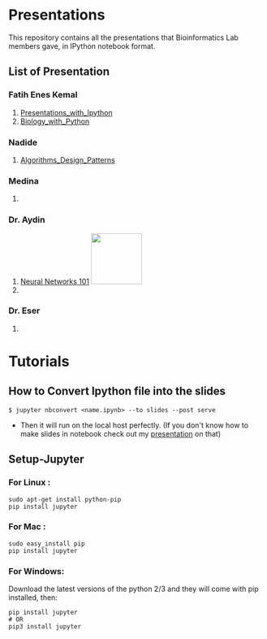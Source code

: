# Presentations

This repository contains all the presentations that Bioinformatics Lab members gave, in IPython notebook format.

## List of Presentation

### Fatih Enes Kemal

1. [Presentations_with_Ipython](https://github.com/eneskemalergin/Presentations/blob/master/Presentations_with_Ipython.ipynb)
2. [Biology_with_Python](https://github.com/eneskemalergin/Presentations/blob/master/Biology_with_Python.ipynb)


### Nadide

1. [Algorithms_Design_Patterns](https://github.com/eneskemalergin/Presentations/blob/master/Algorithms_Design_Patterns.ipynb)


### Medina

1. []()


### Dr. Aydin

1. [Neural Networks 101](https://github.com/eneskemalergin/Presentations/blob/master/Neural_Networks.ipynb) <img src="https://github.com/eneskemalergin/Presentations/blob/master/images/NeuralNetworks101.jpg" width="100">
2. 




### Dr. Eser

1. []()




# Tutorials

## How to Convert Ipython file into the slides

```
$ jupyter nbconvert <name.ipynb> --to slides --post serve
```

- Then it will run on the local host perfectly.  (If you don't know how to make slides in notebook check out my [presentation](https://github.com/eneskemalergin/PersonalPresentations/blob/master/Presentations_with_Ipython.ipynb) on that)

## Setup-Jupyter

### For Linux :
```
sudo apt-get install python-pip
pip install jupyter
```

### For Mac :
```
sudo easy_install pip
pip install jupyter
```

### For Windows:
Download the latest versions of the python 2/3 and they will come with pip installed, then:

```
pip install jupyter
# OR
pip3 install jupyter
```
